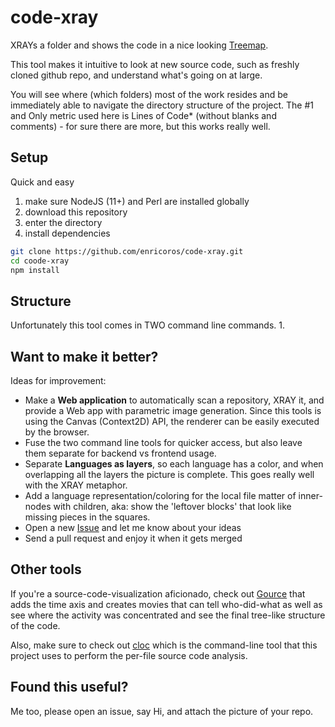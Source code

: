 # code-xray
XRAYs a folder and shows the code in a nice looking
 [Treemap](https://en.wikipedia.org/wiki/Treemapping).

This tool makes it intuitive to look at new source code, such as freshly cloned github repo,
and understand what's going on at large.

You will see where (which folders) most of the work resides and be immediately able to
navigate the directory structure of the project. The #1 and Only metric used here is Lines
of Code* (without blanks and comments) - for sure there are more, but this works really well.

## Setup
Quick and easy
1. make sure NodeJS (11+) and Perl are installed globally
1. download this repository
1. enter the directory
1. install dependencies
```bash
git clone https://github.com/enricoros/code-xray.git
cd coode-xray
npm install
```

## Structure
Unfortunately this tool comes in TWO command line commands.
1. 



## Want to make it better?
Ideas for improvement:
* Make a **Web application** to automatically scan a repository, XRAY it, and provide a Web app with
parametric image generation. Since this tools is using the Canvas (Context2D) API, the renderer
can be easily executed by the browser.
* Fuse the two command line tools for quicker access, but also leave them separate for backend vs
frontend usage.
* Separate **Languages as layers**, so each language has a color, and when overlapping all
the layers the picture is complete. This goes really well with the XRAY metaphor.
* Add a language representation/coloring for the local file matter of inner-nodes with children,
aka: show the 'leftover blocks' that look like missing pieces in the squares.
* Open a new [Issue](issues/) and let me know about your ideas
* Send a pull request and enjoy it when it gets merged

## Other tools
If you're a source-code-visualization aficionado, check out
[Gource](https://github.com/acaudwell/Gource) that adds the time axis and creates movies that can
tell who-did-what as well as see where the activity was concentrated and see the final tree-like
structure of the code.

Also, make sure to check out [cloc](https://github.com/AlDanial/cloc) which is the command-line
tool that this project uses to perform the per-file source code analysis.

## Found this useful?
Me too, please open an issue, say Hi, and attach the picture of your repo.
